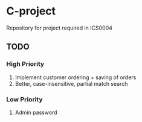 # C-project
Repository for project required in ICS0004

## TODO
### High Priority
1. Implement customer ordering + saving of orders
2. Better, case-insensitive, partial match search
### Low Priority
1. Admin password